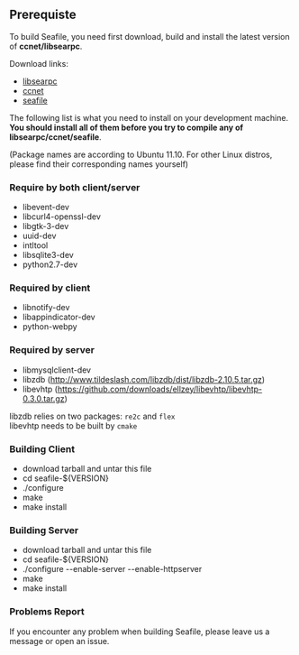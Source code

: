 ## Prerequiste

To build Seafile, you need first download, build and install the latest version of **ccnet/libsearpc**.

Download links:

* [libsearpc](https://github.com/haiwen/libsearpc/downloads) 
* [ccnet](https://www.github.com/haiwen/ccnet/downloads)
* [seafile](https://www.github.com/haiwen/seafile/downloads)

The following list is what you need to install on your development machine. __You should install all of them before you try to compile any of libsearpc/ccnet/seafile__.

(Package names are according to Ubuntu 11.10. For other Linux distros, please find their corresponding names yourself)

### Require by both client/server

* libevent-dev
* libcurl4-openssl-dev
* libgtk-3-dev
* uuid-dev
* intltool 
* libsqlite3-dev
* python2.7-dev 

### Required by client
* libnotify-dev
* libappindicator-dev
* python-webpy

### Required by server
* libmysqlclient-dev
* libzdb (http://www.tildeslash.com/libzdb/dist/libzdb-2.10.5.tar.gz)
* libevhtp (https://github.com/downloads/ellzey/libevhtp/libevhtp-0.3.0.tar.gz)

libzdb relies on two packages: `re2c` and `flex`  
libevhtp needs to be built by `cmake`


### Building Client ###
* download tarball and untar this file
* cd seafile-${VERSION}
* ./configure
* make
* make install

### Building Server ###
* download tarball and untar this file
* cd seafile-${VERSION}
* ./configure --enable-server --enable-httpserver
* make
* make install

### Problems Report

If you encounter any problem when building Seafile, please leave us a message or open an issue.